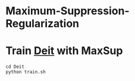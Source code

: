 # Maximum-Suppression-Regularization

# Train [Deit](https://github.com/facebookresearch/deit) with MaxSup
```
cd Deit
python train.sh
```
